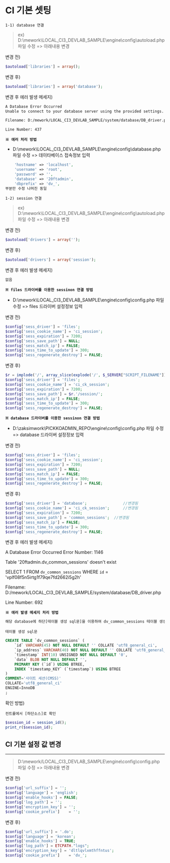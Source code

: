 # CI 기본 셋팅

`1-1) database 연결`

> ex) D:\mework\LOCAL_CI3_DEVLAB_SAMPLE\engine\config\autoload.php 파일 수정 => 아래내용 변경

변경 전)

```php
$autoload['libraries'] = array();
```

변경 후)

```php
$autoload['libraries'] = array('database');
```

변경 후 에러 발생 메세지)

```html
A Database Error Occurred
Unable to connect to your database server using the provided settings.

Filename: D:/mework/LOCAL_CI3_DEVLAB_SAMPLE/system/database/DB_driver.php

Line Number: 437
```

**`※ 에러 처리 방법`**
 - D:\mework\LOCAL_CI3_DEVLAB_SAMPLE\engine\config\database.php 파일 수정 => 데이타베이스 접속정보 입력

```php
	'hostname' => 'localhost',
	'username' => 'root',
	'password' => '',
	'database' => '20ftadmin',
	'dbprefix' => 'dv_',
부분만 수정 나머진 동일
```

`1-2) session 연결`

> ex) D:\mework\LOCAL_CI3_DEVLAB_SAMPLE\engine\config\autoload.php 파일 수정 => 아래내용 변경

변경 전)

```php
$autoload['drivers'] = array('');
```

변경 후)

```php
$autoload['drivers'] = array('session');
```

변경 후 에러 발생 메세지)

```html
없음
```

**`※ files 드라이버를 이용한 sessinon 연결 방법`**
 - D:\mework\LOCAL_CI3_DEVLAB_SAMPLE\engine\config\config.php 파일 수정 => files 드라이버 설정정보 입력

변경 전)

```php
$config['sess_driver'] = 'files';
$config['sess_cookie_name'] = 'ci_session';
$config['sess_expiration'] = 7200;
$config['sess_save_path'] = NULL;
$config['sess_match_ip'] = FALSE;
$config['sess_time_to_update'] = 300;
$config['sess_regenerate_destroy'] = FALSE;
```

변경 후)

```php
$r = implode('/', array_slice(explode('/', $_SERVER["SCRIPT_FILENAME"]),0,-1));	//추가됨
$config['sess_driver'] = 'files';				
$config['sess_cookie_name'] = 'ci_ck_session';									//변경됨
$config['sess_expiration'] = 7200;
$config['sess_save_path'] = $r.'/session/';										//변경됨
$config['sess_match_ip'] = FALSE;
$config['sess_time_to_update'] = 300;
$config['sess_regenerate_destroy'] = FALSE;
```

**`※ database 드라이버를 이용한 sessinon 연결 방법`**
 - D:\zaksimwork\PICKKOADMIN_REPO\engine\config\config.php 파일 수정 => database 드라이버 설정정보 입력

변경 전)

```php
$config['sess_driver'] = 'files';
$config['sess_cookie_name'] = 'ci_session';
$config['sess_expiration'] = 7200;
$config['sess_save_path'] = NULL;
$config['sess_match_ip'] = FALSE;
$config['sess_time_to_update'] = 300;
$config['sess_regenerate_destroy'] = FALSE;
```

변경 후)

```php
$config['sess_driver'] = 'database';				//변경됨
$config['sess_cookie_name'] = 'ci_ck_session';		//변경됨
$config['sess_expiration'] = 7200;
$config['sess_save_path'] = 'common_sessions';	//변경됨
$config['sess_match_ip'] = FALSE;
$config['sess_time_to_update'] = 300;
$config['sess_regenerate_destroy'] = FALSE;
```

변경 후 에러 발생 메세지)

A Database Error Occurred
Error Number: 1146

Table '20ftadmin.dv_common_sessions' doesn't exist

SELECT 1 FROM `dv_common_sessions` WHERE `id` = 'vplf08f5n5irtg1f79qe7fd2662i5g2h'

Filename: D:/mework/LOCAL_CI3_DEVLAB_SAMPLE/system/database/DB_driver.php

Line Number: 692

**`※ 에러 발생 메세지 처리 방법`**

```html
해당 database에 하단[테이블 생성 sql문]을 이용하여 dv_common_sessions 테이블 생성
```

`테이블 생성 sql문`

```sql
CREATE TABLE `dv_common_sessions` (
	`id` VARCHAR(45) NOT NULL DEFAULT '' COLLATE 'utf8_general_ci',
	`ip_address` VARCHAR(40) NOT NULL DEFAULT '' COLLATE 'utf8_general_ci',
	`timestamp` INT(10) UNSIGNED NOT NULL DEFAULT '0',
	`data` BLOB NOT NULL DEFAULT '',
	PRIMARY KEY (`id`) USING BTREE,
	INDEX `timestamp_KEY` (`timestamp`) USING BTREE
)
COMMENT='사이트 세션(CMSS)'
COLLATE='utf8_general_ci'
ENGINE=InnoDB
;
```

확인 방법)

`컨트롤에서 [하단소스]로 확인`

```php
$session_id = session_id();
print_r($session_id);
```

## CI 기본 설정 값 변경

---

> D:\mework/LOCAL_CI3_DEVLAB_SAMPLE\engine\config\config.php 파일 수정 => 아래내용 변경

변경 전)

```php
$config['url_suffix'] = '';
$config['language']	= 'english';
$config['enable_hooks'] = FALSE;
$config['log_path'] = '';
$config['encryption_key'] = '';
$config['cookie_prefix']	= '';
```

변경 후)

```php
$config['url_suffix'] = '.do';
$config['language']	= 'korean';
$config['enable_hooks'] = TRUE;
$config['log_path'] = ETCPATH."logs";
$config['encryption_key'] = 'dltlqvlxmthffntus';
$config['cookie_prefix']	= 'dv_';
```